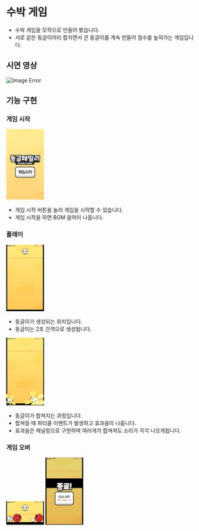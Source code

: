 # 수박 게임
  
  - 수박 게임을 모작으로 만들어 봤습니다.
  - 서로 같은 동글이끼리 합치면서 큰 동글이를 계속 만들어 점수를 높혀가는 게임입니다.

## 시연 영상
  <img src="https://github.com/parkjun-0521/unity_-practice/blob/main/PhysicsBasedGame/image/PhysicsBasedGame-SampleScene-Windows_-Mac_-Linux-Unity-2021.3.gif" alt="Image Error" width="50%" height="50%" />

## 기능 구현 

  ### 게임 시작 
  <img src="https://github.com/parkjun-0521/unity_-practice/blob/main/PhysicsBasedGame/image/start.PNG" alt="Image Error" width="20%" height="10%" />

  - 게임 시작 버튼을 눌러 게임을 시작할 수 있습니다.
  - 게임 시작을 하면 BGM 음악이 나옵니다. 

  ### 플레이 
  <img src="https://github.com/parkjun-0521/unity_-practice/blob/main/PhysicsBasedGame/image/play.PNG" alt="Image Error" width="20%" height="10%" />

  - 동글이가 생성되는 위치입니다.
  - 동글이는 2초 간격으로 생성됩니다.

  <img src="https://github.com/parkjun-0521/unity_-practice/blob/main/PhysicsBasedGame/image/play2.PNG" alt="Image Error" width="20%" height="10%" />
  
  - 동글이가 합쳐지는 과정입니다. 
  - 합쳐질 때 파티클 이벤트가 발생하고 효과음이 나옵니다.
  - 효과음은 채널링으로 구현하여 여러개가 합쳐져도 소리가 각각 나오게됩니다. 

  ### 게임 오버 
  <img src="https://github.com/parkjun-0521/unity_-practice/blob/main/PhysicsBasedGame/image/dead.PNG" alt="Image Error" width="20%" height="10%" />

  <img src="https://github.com/parkjun-0521/unity_-practice/blob/main/PhysicsBasedGame/image/gameover.PNG" alt="Image Error" width="20%" height="10%" />

  
